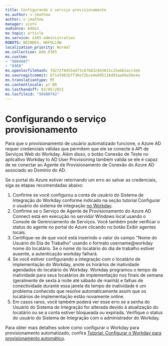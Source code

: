 ```yaml
---
title: Configurando o serviço provisionamento
ms.author: v-jmathew
author: v-jmathew
manager: scotv
audience: Admin
ms.topic: article
ms.service: o365-administration
ROBOTS: NOINDEX, NOFOLLOW
localization_priority: Normal
ms.collection: Adm_O365
ms.custom:
- "9004687"
- "8468"
ms.openlocfilehash: fd272f8d554d73c87b832443815c25ebb2acc3eb
ms.sourcegitcommit: b71e5981b7f30ef2bce4e695118d03aa68a5be4a
ms.translationtype: MT
ms.contentlocale: pt-BR
ms.lasthandoff: 03/05/2021
ms.locfileid: "50480742"
---
```

# <a name="configuring-the-provision-service"></a>Configurando o serviço provisionamento

Para que o provisionamento de usuário automatizado funcione, o Azure AD requer credenciais válidas que permitem que ele se conecte à API de Serviços Web do Workday. Além disso, o botão Conexão de Teste no aplicativo Workday to AD User Provisioning também valida se ele é capaz de se conectar ao Agente de Provisionamento de Conexão do Azure AD associado ao Domínio do AD.

Se o portal do Azure estiver retornando um erro ao salvar as credenciais, siga as etapas recomendadas abaixo:

1. Confirme se você configurou a conta de usuário do Sistema de Integração do Workday conforme indicado na seção tutorial Configurar o usuário do sistema de integração [no Workday](https://docs.microsoft.com/azure/active-directory/saas-apps/workday-inbound-tutorial).
2. Confirme se o Serviço de Agente de Provisionamento do Azure AD Connect está em execução no servidor Windows local usando o Console de Gerenciamento de Serviços. Você também pode verificar o status do agente no portal do Azure clicando no botão Exibir agentes locais.
3. Certifique-se de que você está inserindo o valor do campo "Nome do Usuário do Dia de Trabalho" usando o formato username@workday nome do locatário. Se o nome do locatário do dia de trabalho estiver ausente, a autenticação workday falhará.
4. Se você estiver configurando a integração com o locatário de implementação do Workday, anote os horários de inatividade agendados do locatário do Workday. Workday programou o tempo de inatividade para seus locatários de implementação nos finais de semana (geralmente de sexta à noite até sábado de manhã) e falhas de conectividade durante essa janela de tempo de inatividade é um problema conhecido que resolve automaticamente assim que os locatários de implementação estão novamente online.
5. Em casos raros, você também poderá ver esse erro se a senha do Usuário do Sistema de Integração for alterada devido à atualização do locatário ou se a conta estiver bloqueada ou expirada. Verifique o status do usuário do Sistema de Integração com o administrador do Workday.

Para obter mais detalhes sobre como configurar o Workday para provisionamento automatizado, confira [Tutorial: Configurar o Workday para provisionamento automático](https://docs.microsoft.com/azure/active-directory/saas-apps/workday-inbound-tutorial).
